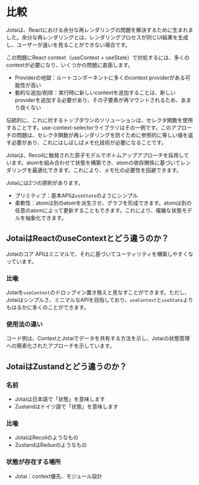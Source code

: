 # 比較

Jotaiは、Reactにおける余分な再レンダリングの問題を解決するために生まれました。余分な再レンダリングとは、レンダリングプロセスが同じUI結果を生成し、ユーザーが違いを見ることができない場合です。

この問題にReact context（useContext + useState）で対処するには、多くのcontextが必要になり、いくつかの問題に直面します。

* Providerの地獄：ルートコンポーネントに多くのcontext providerがある可能性が高い
* 動的な追加/削除：実行時に新しいcontextを追加することは、新しいproviderを追加する必要があり、その子要素が再マウントされるため、あまり良くない

伝統的に、これに対するトップダウンのソリューションは、セレクタ関数を使用することです。use-context-selectorライブラリはその一例です。このアプローチの問題は、セレクタ関数が再レンダリングを防ぐために参照的に等しい値を返す必要があり、これにはしばしばメモ化技術が必要になることです。

Jotaiは、Recoilに触発された原子モデルでボトムアップアプローチを採用しています。atomを組み合わせて状態を構築でき、atomの依存関係に基づいてレンダリングを最適化できます。これにより、メモ化の必要性を回避できます。

Jotaiには2つの原則があります。
* プリミティブ：基本APIは`useState`のようにシンプル
* 柔軟性：atomは別のatomを派生させ、グラフを形成できます。atomは別の任意のatomによって更新することもできます。これにより、複雑な状態モデルを抽象化できます。

## JotaiはReactのuseContextとどう違うのか？

Jotaiのコア APIはミニマルで、それに基づいてユーティリティを構築しやすくなっています。

### 比喩

Jotaiを`useContext`のドロップイン置き換えと見なすことができます。ただし、Jotaiはシンプルさ、ミニマルなAPIを目指しており、`useContext`と`useState`よりもはるかに多くのことができます。

### 使用法の違い

コード例は、ContextとJotaiでデータを共有する方法を示し、Jotaiの状態管理への簡素化されたアプローチを示しています。

## JotaiはZustandとどう違うのか？

### 名前
* Jotaiは日本語で「状態」を意味します
* Zustandはドイツ語で「状態」を意味します

### 比喩
* JotaiはRecoilのようなもの
* ZustandはReduxのようなもの

### 状態が存在する場所
* Jotai：context優先、モジュール設計
